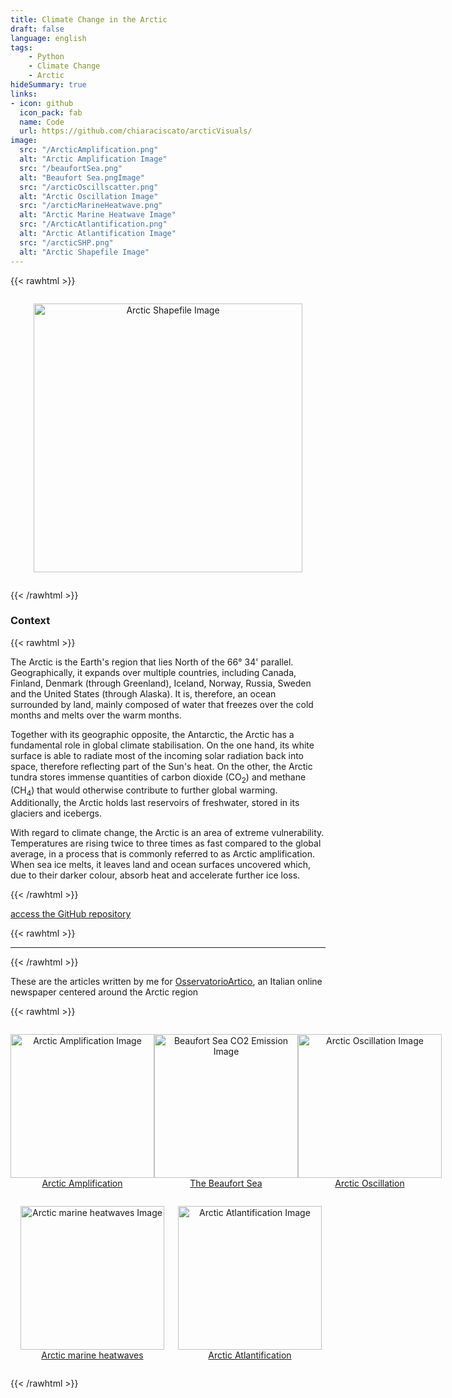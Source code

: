 ```yaml
---
title: Climate Change in the Arctic
draft: false
language: english
tags:
    - Python
    - Climate Change
    - Arctic
hideSummary: true
links:
- icon: github
  icon_pack: fab
  name: Code
  url: https://github.com/chiaraciscato/arcticVisuals/
image:
  src: "/ArcticAmplification.png"
  alt: "Arctic Amplification Image"
  src: "/beaufortSea.png"
  alt: "Beaufort Sea.pngImage"
  src: "/arcticOscillscatter.png"
  alt: "Arctic Oscillation Image"
  src: "/arcticMarineHeatwave.png"
  alt: "Arctic Marine Heatwave Image"
  src: "/ArcticAtlantification.png"
  alt: "Arctic Atlantification Image"
  src: "/arcticSHP.png"
  alt: "Arctic Shapefile Image"
---
```


<!-- ![arctic shapefile](/arcticSHP.png) -->

{{< rawhtml >}}

<div style="display: flex; justify-content: space-around; align-items: center;">
    <p style="text-align: center;"><a title="Arctic Shapefile">
        <img src="/arcticSHP.png" alt="Arctic Shapefile Image" width="430">
    </a></p>
</div>

<!-- <p style="margin-bottom:1em"></p> -->

{{< /rawhtml >}}

### Context

{{< rawhtml >}}

<p>The Arctic is the Earth's region that lies North of the 66° 34' parallel. Geographically, it expands over multiple countries, including Canada, Finland, Denmark (through Greenland), Iceland, Norway, Russia, Sweden and the United States (through Alaska). It is, therefore, an ocean surrounded by land, mainly composed of water that freezes over the cold months and melts over the warm months.</p> 

<p>Together with its geographic opposite, the Antarctic, the Arctic has a fundamental role in global climate stabilisation. On the one hand, its white surface is able to radiate most of the incoming solar radiation back into space, therefore reflecting part of the Sun's heat. On the other, the Arctic tundra stores immense quantities of carbon dioxide (CO<sub>2</sub>) and methane (CH<sub>4</sub>) that would otherwise contribute to further global warming. Additionally, the Arctic holds last reservoirs of freshwater, stored in its glaciers and icebergs.</p>

<p>With regard to climate change, the Arctic is an area of extreme vulnerability. Temperatures are rising twice to three times as fast compared to the global average, in a process that is commonly referred to as Arctic amplification. When sea ice melts, it leaves land and ocean surfaces uncovered which, due to their darker colour, absorb heat and accelerate further ice loss. </p>

{{< /rawhtml >}}

[access the GitHub repository](https://github.com/chiaraciscato/arcticVisuals/tree/main) 

{{< rawhtml >}}

<hr />

{{< /rawhtml >}}

<p>
</p>

These are the articles written by me for [OsservatorioArtico](https://www.osservatorioartico.it/), an Italian online newspaper centered around the Arctic region

{{< rawhtml >}}

<div style="display: flex; justify-content: space-around; align-items: center;">
    <p style="text-align: center;"><a href="https://www.osservatorioartico.it/amplificazione-artica/" title="What is Arctic Amplification">
        <img src="/ArcticAmplification.png" alt="Arctic Amplification Image" width="230">
        Arctic Amplification
    </a></p>
    <p style="text-align: center;"><a href="https://www.osservatorioartico.it/mare-co2-beaufort/" title="The Beaufort Sea is emitting CO2">
        <img src="/beaufortSea.png" alt="Beaufort Sea CO2 Emission Image" width="230">
        The Beaufort Sea
    </a></p>
    <p style="text-align: center;"><a href="https://www.osservatorioartico.it/oscillazione-artica/" title="How Arctic Oscillation works">
        <img src="/arcticOscillscatter.png" alt="Arctic Oscillation Image" width="230">
        Arctic Oscillation
    </a></p>
</div>
<div style="display: flex; justify-content: space-around; align-items: center;">
    <p style="text-align: center;"><a href="https://www.osservatorioartico.it/caldo-marino/" title="Arctic marine heatwaves">
        <img src="/arcticMarineHeatwave.png" alt="Arctic marine heatwaves Image" width="230">
        Arctic marine heatwaves
    </a></p>
    <p style="text-align: center;"><a href="https://www.osservatorioartico.it/atlantificazione-artico/" title="Arctic Atlantification">
        <img src="/ArcticAtlantification.png" alt="Arctic Atlantification Image" width="230">
        Arctic Atlantification
    </a></p>
</div>

{{< /rawhtml >}}
